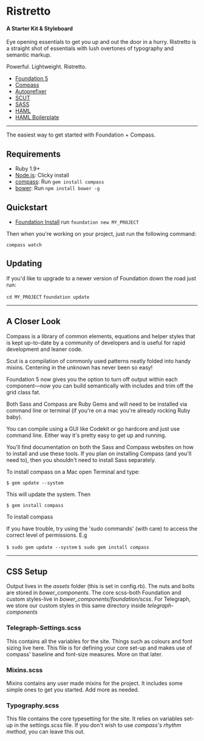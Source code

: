 

# Ristretto 

#### A Starter Kit & Styleboard
Eye opening essentials to get you up and out the door in a hurry. Ristretto is a straight shot of essentials with lush overtones of typography and semantic markup. 

Powerful. Lightweight. Ristretto.

- [Foundation 5](http://foundation.zurb.com/docs/)
- [Compass](http://compass-style.org/)
- [Autoprefixer](https://github.com/ai/autoprefixer)
- [SCUT](http://davidtheclark.github.io/scut/)
- [SASS](http://sass-lang.com/)
- [HAML](http://haml.info/)
- [HAML Boilerplate](https://github.com/jameslutley/haml-html5-boilerplate)



------------------

The easiest way to get started with Foundation + Compass.

## Requirements

- Ruby 1.9+
- [Node.js](http://nodejs.org): Clicky install
- [compass](http://compass-style.org/): Run `gem install compass`
- [bower](http://bower.io): Run `npm install bower -g`

## Quickstart

- [Foundation Install](http://foundation.zurb.com/docs/sass) run `foundation new MY_PROJECT`


Then when you're working on your project, just run the following command:

`compass watch`

## Updating

If you'd like to upgrade to a newer version of Foundation down the road just run:

`cd MY_PROJECT`
`foundation update`



----------------

## A Closer Look


Compass is a library of common elements, equations and helper styles that is kept up-to-date by a community of developers and is useful for rapid development and leaner code.

Scut is a compilation of commonly used patterns neatly folded into handy mixins. Centering in the unknown has never been so easy!

Foundation 5 now gives you the option to turn off output within each component—now you can build semantically with includes and trim off the grid class fat.

Both Sass and Compass are Ruby Gems and will need to be installed via command line or terminal (if you're on a mac you're already rocking Ruby baby).

You can compile using a GUI like Codekit or go hardcore and just use command line. Either way it's pretty easy to get up and running.

You'll find documentation on both the Sass and Compass websites on how to install and use these tools. If you plan on installing Compass (and you'll need to), then you shouldn't need to install Sass separately.

To install compass on a Mac open Terminal and type:

`$ gem update --system`


This will update the system. Then


`$ gem install compass`


To install compass

If you have trouble, try using the 'sudo commands' (with care) to access the correct level of permissions. E.g


`$ sudo gem update --system`
`$ sudo gem install compass`

----------------

## CSS Setup
Output lives in the *assets* folder (this is set in config.rb).
The nuts and bolts are stored in *bower_components*.
The core scss-both Foundation and custom styles-live in *bower_components/foundation/scss*.
For Telegraph, we store our custom styles in this same directory inside *telegraph-components*


### Telegraph-Settings.scss

This contains all the variables for the site. Things such as colours and font sizing live here. This file is for defining your core set-up and makes use of compass' baseline and font-size measures. More on that later.

### Mixins.scss

Mixins contains any user made mixins for the project. It includes some simple ones to get you started. Add more as needed.

### Typography.scss

This file contains the core typesetting for the site. It relies on variables set-up in the settings.scss file. If you don't wish to use *compass's rhythm method*, you can leave this out.

